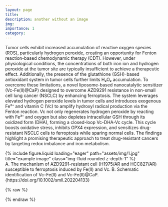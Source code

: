 ```yaml
---
layout: page
title: 
description: another without an image
img:
importance: 1
category: 
---
```


Tumor cells exhibit increased accumulation of reactive oxygen species (ROS), particularly hydrogen peroxide, creating an opportunity for Fenton reaction-based chemodynamic therapy (CDT). However, under physiological conditions, the concentrations of both iron ion and hydrogen peroxide at the tumor site are typically insufficient to achieve a therapeutic effect. Additionally, the presence of the glutathione (GSH)-based antioxidant system in tumor cells further limits H₂O₂ accumulation. To overcome these limitations, a novel liposome-based nanocatalytic sensitizer (Vc-Fe(II)@CaP) designed to overcome AZD9291 resistance in non-small cell lung cancer (NSCLC) by enhancing ferroptosis. The system leverages elevated hydrogen peroxide levels in tumor cells and introduces exogenous Fe²⁺ and vitamin C (Vc) to amplify hydroxyl radical production via the Fenton reaction. Vc not only regenerates hydrogen peroxide by reacting with Fe³⁺ and oxygen but also depletes intracellular GSH through its oxidized form (DHA), forming a closed-loop Vc-DHA-Vc cycle. This cycle boosts oxidative stress, inhibits GPX4 expression, and sensitizes drug-resistant NSCLC cells to ferroptosis while sparing normal cells. The findings highlight a promising therapeutic approach to treat drug-resistant cancers by targeting redox imbalance and iron metabolism.

<div class="row">
    <div class="col-sm mt-3 mt-md-0">
        {% include figure.liquid loading="eager" path="assets/img/1.jpg" title="example image" class="img-fluid rounded z-depth-1" %}
    </div>
</div>
<div class="caption">
    A. The mechanism of AZD9291-resistant cell (H1975/AR and HCC827/AR) susceptible to ferroptosis induced by Fe(II) and Vc. B. Schematic identification of Vc–Fe(II) and Vc–Fe(II)@CaP. {https://doi.org/10.1002/smll.202204133}
</div>

{% raw %}

{% endraw %}